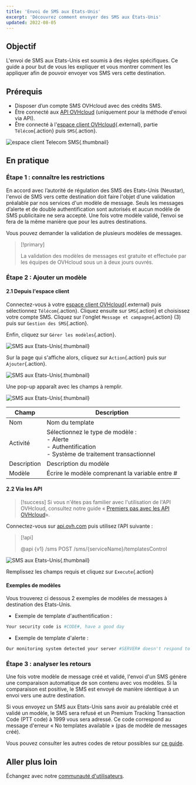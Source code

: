 ```yaml
---
title: 'Envoi de SMS aux Etats-Unis'
excerpt: 'Découvrez comment envoyer des SMS aux États-Unis'
updated: 2022-08-05
---
```


## Objectif

L'envoi de SMS aux Etats-Unis est soumis à des règles spécifiques. Ce guide a pour but de vous les expliquer et vous montrer comment les appliquer afin de pouvoir envoyer vos SMS vers cette destination.

## Prérequis

- Disposer d’un compte SMS OVHcloud avec des crédits SMS.
- Être connecté aux [API OVHcloud](https://api.ovh.com/) (uniquement pour la méthode d'envoi via API).
- Être connecté à l'[espace client OVHcloud](https://www.ovh.com/auth?onsuccess=https%3A%2F%2Fwww.ovhtelecom.fr%2Fmanager&ovhSubsidiary=fr){.external}, partie `Télécom`{.action} puis `SMS`{.action}.

![espace client Telecom SMS](/pages/assets/screens/control_panel/product-selection/telecom/tpl-telecom-03-fr-sms.png){.thumbnail}

## En pratique

### Étape 1 : connaître les restrictions

En accord avec l’autorité de régulation des SMS des Etats-Unis (Neustar), l'envoi de SMS vers cette destination doit faire l'objet d'une validation préalable par nos services d'un modèle de message.
Seuls les messages d’alerte et de double authentification sont autorisés et aucun modèle de SMS publicitaire ne sera accepté. Une fois votre modèle validé, l’envoi se fera de la même manière que pour les autres destinations.

Vous pouvez demander la validation de plusieurs modèles de messages.

> [!primary]
>
> La validation des modèles de messages est gratuite et effectuée par les équipes de OVHcloud sous un à deux jours ouvrés.
>

### Étape 2 : Ajouter un modèle

#### 2.1 Depuis l'espace client

Connectez-vous à votre [espace client OVHcloud](https://www.ovh.com/auth?onsuccess=https%3A%2F%2Fwww.ovhtelecom.fr%2Fmanager&ovhSubsidiary=fr){.external} puis sélectionnez `Télécom`{.action}. Cliquez ensuite sur `SMS`{.action} et choisissez votre compte SMS. Cliquez sur l'onglet `Message et campagne`{.action} (3) puis sur `Gestion des SMS`{.action}. 

Enfin, cliquez sur `Gérer les modèles`{.action}.

![SMS aux Etats-Unis](images/smstousa1.png){.thumbnail}

Sur la page qui s'affiche alors, cliquez sur `Action`{.action} puis sur `Ajouter`{.action}.

![SMS aux Etats-Unis](images/smstousa2.png){.thumbnail}

Une pop-up apparaît avec les champs à remplir.

![SMS aux Etats-Unis](images/smstousa3.png){.thumbnail}

| Champ       | Description                                                                                                      |
|-------------|------------------------------------------------------------------------------------------------------------------|
| Nom         | Nom du template                                                                                                  |
| Activité    | Sélectionnez le type de modèle :<br>- Alerte<br>- Authentification<br>- Système de traitement transactionnel |
| Description | Description du modèle                                                                                            |
| Modèle      | Écrire le modèle comprenant la variable entre #                                                                  |

#### 2.2 Via les API

> [!success]
> Si vous n'êtes pas familier avec l'utilisation de l'API OVHcloud, consultez notre guide « [Premiers pas avec les API OVHcloud](/pages/manage_and_operate/api/first-steps)».

Connectez-vous sur [api.ovh.com](https://api.ovh.com/) puis utilisez l’API suivante :

> [!api]
>
> @api {v1} /sms POST /sms/{serviceName}/templatesControl
>

![SMS aux Etats-Unis](images/smstousa4.png){.thumbnail}

Remplissez les champs requis et cliquez sur `Execute`{.action}

#### Exemples de modèles

Vous trouverez ci dessous 2 exemples de modèles de messages à destination des Etats-Unis.

- Exemple de template d'authentification :

```bash
Your security code is #CODE#, have a good day
```

- Exemple de template d'alerte :

```bash
Our monitoring system detected your server #SERVER# doesn't respond to ping requests
```

### Étape 3 : analyser les retours

Une fois votre modèle de message créé et validé, l'envoi d'un SMS génère une comparaison automatique de son contenu avec vos modèles. Si la comparaison est positive, le SMS est envoyé de manière identique à un envoi vers une autre destination.

Si vous envoyez un SMS aux Etats-Unis sans avoir au préalable créé et validé un modèle, le SMS sera refusé et un Premium Tracking Transaction Code (PTT code) à 1999 vous sera adressé. Ce code correspond au message d'erreur « No templates available » (pas de modèle de messages créé).

Vous pouvez consulter les autres codes de retour possibles sur [ce guide](/pages/web_cloud/messaging/sms/tout_savoir_sur_les_utilisateurs_sms).

## Aller plus loin

Échangez avec notre [communauté d'utilisateurs](/links/community).

